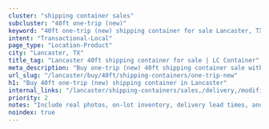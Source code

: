 ```yaml
---
cluster: "shipping container sales"
subcluster: "40ft one-trip (new)"
keyword: "40ft one-trip (new) shipping container for sale Lancaster, TX"
intent: "Transactional-Local"
page_type: "Location-Product"
city: "Lancaster, TX"
title_tag: "Lancaster 40ft shipping container for sale | LC Container"
meta_description: "Buy one-trip (new) 40ft shipping container sale with local delivery in Lancaster, TX. LC Container — local Since 2003. Request a fast quote today."
url_slug: "/lancaster/buy/40ft/shipping-containers/one-trip-new"
h1: "Buy 40ft one-trip (new) shipping container in Lancaster"
internal_links: "/lancaster/shipping-containers/sales,/delivery,/modifications"
priority: 2
notes: "Include real photos, on-lot inventory, delivery lead times, and financing info."
noindex: true
---
```


<!-- TODO: Add unique city/inventory copy, images, and internal links here. -->
